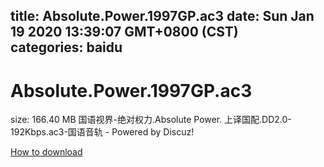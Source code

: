 
title: Absolute.Power.1997GP.ac3
date: Sun Jan 19 2020 13:39:07 GMT+0800 (CST)    
categories: baidu
---

# Absolute.Power.1997GP.ac3
size: 166.40 MB
 国语视界-绝对权力.Absolute Power. 上译国配.DD2.0-192Kbps.ac3-国语音轨 - Powered by Discuz!
 

[How to download](https://bpcam.bemobtrk.com/go/2ceec3aa-1ca2-46d6-b9ff-aaa5c184517c?jno=3373)
